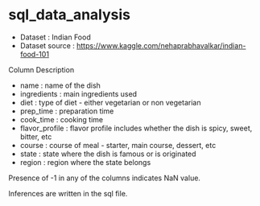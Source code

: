 # sql_data_analysis
* Dataset : Indian Food
* Dataset source : https://www.kaggle.com/nehaprabhavalkar/indian-food-101

Column Description

* name : name of the dish
* ingredients : main ingredients used
* diet : type of diet - either vegetarian or non vegetarian
* prep_time : preparation time
* cook_time : cooking time
* flavor_profile : flavor profile includes whether the dish is spicy, sweet, bitter, etc
* course : course of meal - starter, main course, dessert, etc
* state : state where the dish is famous or is originated
* region : region where the state belongs

Presence of -1 in any of the columns indicates NaN value.

Inferences are written in the sql file.


